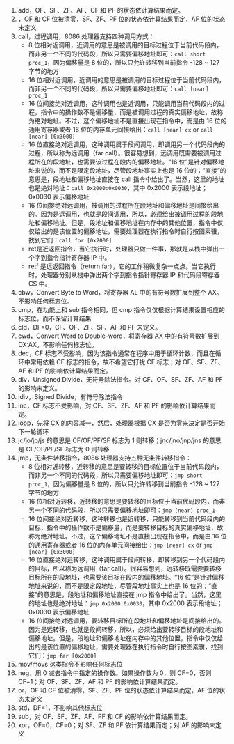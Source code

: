 1. add，OF、SF、ZF、AF、CF 和 PF 的状态依计算结果而定。
2. ，OF 和 CF 位被清零，SF、ZF、PF 位的状态依计算结果而定，AF 位的状态未定义
3. call，过程调用，8086 处理器支持四种调用方式：
    - 8 位相对近调用，近调用的意思是被调用的目标过程位于当前代码段内，而非另一个不同的代码段，所以只需要偏移地址即可：`call short proc_1`，因为偏移量是 8 位的，所以只允许转移到当前指令 -128 ~ 127 字节的地方
    - 16 位相对近调用，近调用的意思是被调用的目标过程位于当前代码段内，而非另一个不同的代码段，所以只需要偏移地址即可：`call [near] proc_1`
    - 16 位间接绝对近调用，这种调用也是近调用，只能调用当前代码段内的过程，指令中的操作数不是偏移量，而是被调用过程的真实偏移地址，故称为绝对地址。不过，这个偏移地址不是直接出现在指令中，而是由 16 位的通用寄存器或者 16 位的内存单元间接给出：`call [near] cx` or `call [near] [0x3000]`
    - 16 位直接绝对远调用，这种调用属于段间调用，即调用另一个代码段内的过程，所以称为远调用（far call）。很容易想到，远调用既需要被调用过程所在的段地址，也需要该过程在段内的偏移地址。“16 位”是针对偏移地址来说的，而不是限定段地址，尽管段地址事实上也是 16 位的；“直接”的意思是，段地址和偏移地址直接在 call 指令中给出了。当然，这里的地址也是绝对地址：`call 0x2000:0x0030`，其中 0x2000 表示段地址；0x0030 表示偏移地址
    - 16 位间接绝对远调用，被调用的过程所在段地址和偏移地址是间接给出的。因为是远调用，也就是段间调用，所以，必须给出被调用过程的段地址和偏移地址。但是，段地址和偏移地址在内存中的其他位置，指令中仅仅给出的是该位置的偏移地址，需要处理器在执行指令时自行按图索骥，找到它们：`call for [0x2000]`
    - ret是近返回指令，当它执行时，处理器只做一件事，那就是从栈中弹出一个字到指令指针寄存器 IP 中。
    - retf 是远返回指令（return far），它的工作稍微复杂一点点。当它执行时，处理器分别从栈中弹出两个字到指令指针寄存器 IP 和代码段寄存器 CS 中。
5. cbw，Convert Byte to Word，将寄存器 AL 中的有符号数扩展到整个 AX。不影响任何标志位。
6. cmp，在功能上和 sub 指令相同，但 cmp 指令仅仅根据计算结果设置相应的标志位，而不保留计算结果
7. cld，DF=0，CF、OF、ZF、SF、AF 和 PF 未定义。
8. cwd，Convert Word to Double-word，将寄存器 AX 中的有符号数扩展到 DX:AX。不影响任何标志位。
9. dec，CF 标志不受影响，因为该指令通常在程序中用于循环计数，而且在循环中常用依赖 CF 标志的指令，故不希望它打扰 CF 标志；对 OF、SF、ZF、AF 和 PF 的影响依计算结果而定。
10. div，Unsigned Divide，无符号除法指令。对 CF、OF、SF、ZF、AF 和 PF 的影响未定义。
11. idiv，Signed Divide，有符号除法指令
12. inc，CF 标志不受影响，对 OF、SF、ZF、AF 和 PF 的影响依计算结果而定。
13. loop，先将 CX 的内容减一，然后，处理器根据 CX 是否为零来决定是否开始下一轮循环
14. jc/jo/jp/js 的意思是 CF/OF/PF/SF 标志为 1 则转移；jnc/jno/jnp/jns 的意思是 CF/OF/PF/SF 标志为 0 则转移
15. jmp，无条件转移指令，8086 处理器支持五种无条件转移指令：
    - 8 位相对近转移，近转移的意思是要转移的目标位置位于当前代码段内，而非另一个不同的代码段，所以只需要偏移地址即可：`jmp short proc_1`，因为偏移量是 8 位的，所以只允许转移到当前指令 -128 ~ 127 字节的地方
    - 16 位相对近转移，近转移的意思是要转移的目标位于当前代码段内，而非另一个不同的代码段，所以只需要偏移地址即可：`jmp [near] proc_1`
    - 16 位间接绝对近转移，这种转移也是近转移，只能转移到当前代码段内的目标，指令中的操作数不是偏移量，而是要转移目标的真实偏移地址，故称为绝对地址。不过，这个偏移地址不是直接出现在指令中，而是由 16 位的通用寄存器或者 16 位的内存单元间接给出：`jmp [near] cx` or `jmp [near] [0x3000]`
    - 16 位直接绝对远转移，这种调用属于段间转移，即转移到另一个代码段内的目标，所以称为远调用（far call）。很容易想到，远转移既需要要转移目标所在的段地址，也需要该目标在段内的偏移地址。“16 位”是针对偏移地址来说的，而不是限定段地址，尽管段地址事实上也是 16 位的；“直接”的意思是，段地址和偏移地址直接在 jmp 指令中给出了。当然，这里的地址也是绝对地址：`jmp 0x2000:0x0030`，其中 0x2000 表示段地址；0x0030 表示偏移地址
    - 16 位间接绝对远调用，要转移目标所在段地址和偏移地址是间接给出的。因为是远转移，也就是段间转移，所以，必须给出要转移目标的段地址和偏移地址。但是，段地址和偏移地址在内存中的其他位置，指令中仅仅给出的是该位置的偏移地址，需要处理器在执行指令时自行按图索骥，找到它们：`jmp far [0x2000]`
17. mov/movs 这类指令不影响任何标志位
18. neg，用 0 减去指令中指定的操作数。如果操作数为 0，则 CF=0，否则 CF=1；对 OF、SF、ZF、AF 和 PF 的影响依计算结果而定。
19. or，OF 和 CF 位被清零，SF、ZF、PF 位的状态依计算结果而定，AF 位的状态未定义
20. std，DF=1，不影响其他标志位
21. sub，对 OF、SF、ZF、AF、PF 和 CF 的影响依计算结果而定。
22. xor，OF=0，CF=0；对 SF、ZF 和 PF 依计算结果而定；对 AF 的影响未定义
